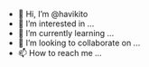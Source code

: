 - 👋 Hi, I’m @havikito
- 👀 I’m interested in ...
- 🌱 I’m currently learning ...
- 💞️ I’m looking to collaborate on ...
- 📫 How to reach me ...

<!---
havikito/havikito is a ✨ special ✨ repository because its `README.md` (this file) appears on your GitHub profile.
You can click the Preview link to take a look at your changes.
--->
